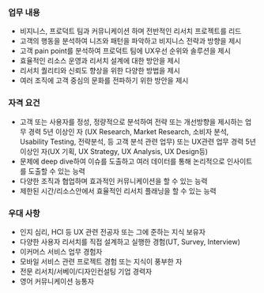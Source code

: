 ### 업무 내용
* 비지니스, 프로덕트 팀과 커뮤니케이션 하며 전반적인 리서치 프로젝트를 리드
* 고객의 행동을 분석하여 니즈와 패턴을 파악하고 비지니스 전략과 방향을 제시
* 고객 pain point를 분석하여 프로덕트 팀에 UX우선 순위와 솔루션을 제시
* 효율적인 리소스 운영과 리서치 설계에 대한 방안을 제시
* 리서치 퀄리티와 신뢰도 향상을 위한 다양한 방법을 제시
* 여러 조직에 고객 중심의 문화를 전파하기 위한 방안을 제시

### 자격 요건
* 고객 또는 사용자를 정성, 정량적으로 분석하여 전략 또는 개선방향을 제시하는 업무 경력 5년 이상인 자 (UX Research, Market Research, 소비자 분석, Usability Testing, 전략분석, 등 고객 분석 관련 업무) 또는 UX관련 업무 경력 5년 이상인 자(UX 기획, UX Strategy, UX Analysis, UX Design등)
* 문제에 deep dive하여 이슈를 도출하고 여러 데이터를 통해 논리적으로 인사이트를 도출할 수 있는 능력
* 다양한 조직과 협업하며 효과적인 커뮤니케이션을 할 수 있는 능력
* 제한된 시간/리소스안에서 효율적인 리서치 플래닝을 할 수 있는 능력

### 우대 사항
* 인지 심리, HCI 등 UX 관련 전공자 또는 그에 준하는 지식 보유자
* 다양한 사용자 리서치를 직접 설계하고 실행한 경험(UT, Survey, Interview)
* 이커머스 서비스 업무 경험자
* 모바일 서비스 관련 프로젝트 경험 또는 지식이 풍부한 자
* 전문 리서치/서베이/디자인컨설팅 기업 경력자
* 영어 커뮤니케이션 능통자